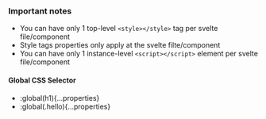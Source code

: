 ### Important notes

* You can have only 1 top-level `<style></style>` tag per svelte file/component
* Style tags properties only apply at the svelte filte/component
* You can have only 1 instance-level `<script></script>` element per svelte file/component

#### Global CSS Selector

* :global(h1){...properties}
* :global(.hello){...properties}

